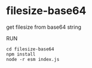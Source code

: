 # filesize-base64
get filesize from base64 string

RUN

```
cd filesize-base64
npm install
node -r esm index.js
```
